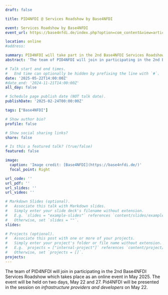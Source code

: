 ```yaml
---
draft: false

title: PID4NFDI @ Services Roadshow by Base4NFDI

event: Services Roadshow by Base4NFDI
event_url: https://base4nfdi.de/index.php?option=com_content&view=article&id=120

location: online
#address:

summary: PID4NFDI will take part in the 2nd Base4NFDI Services Roadshow.
abstract: 'The team of PID4NFDI will join in participating in the 2nd Base4NFDI Services Roadshow which takes place as an online event in May 2025.'

# Talk start and end times.
#   End time can optionally be hidden by prefixing the line with `#`.
date: '2025-05-22T14:00:00Z'
#date_end: '2024-11-21T14:00:00Z'
all_day: false

# Schedule page publish date (NOT talk date).
publishDate: '2025-02-24T00:00:00Z'

tags: ["Base4NFDI"]

# Show author bio?
profile: false

# Show social sharing links?
share: false

# Is this a featured talk? (true/false)
featured: false

image:
  caption: 'Image credit: [Base4NFDI](https://base4nfdi.de/)'
  focal_point: Right

url_code: ''
url_pdf: ''
url_slides: ''
url_video: ''

# Markdown Slides (optional).
#   Associate this talk with Markdown slides.
#   Simply enter your slide deck's filename without extension.
#   E.g. `slides = "example-slides"` references `content/slides/example-slides.md`.
#   Otherwise, set `slides = ""`.
slides:

# Projects (optional).
#   Associate this post with one or more of your projects.
#   Simply enter your project's folder or file name without extension.
#   E.g. `projects = ["internal-project"]` references `content/project/deep-learning/index.md`.
#   Otherwise, set `projects = []`.
projects:
---
```


The team of PID4NFDI will join in participating in the 2nd Base4NFDI Services Roadshow which takes place as an online event in May 2025. The event will be held on two days, May 22 and 27. Pid4NFDI will be presented in the session on _infrastructure providers and developers_ on May 22.
